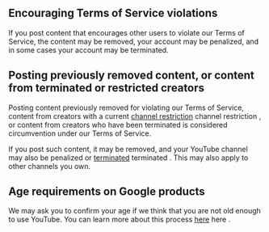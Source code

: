 ## Encouraging Terms of Service violations

If you post content that encourages other users to violate our Terms of Service, the content may be removed, your account may be penalized, and in some cases your account may be terminated.

## Posting previously removed content, or content from terminated or restricted creators

Posting content previously removed for violating our Terms of Service, content from creators with a current [channel restriction](/youtube/answer/2802032) channel restriction , or content from creators who have been terminated is considered circumvention under our Terms of Service.

If you post such content, it may be removed, and your YouTube channel may also be penalized or [terminated](/youtube/answer/2802168) terminated . This may also apply to other channels you own.

## Age requirements on Google products

We may ask you to confirm your age if we think that you are not old enough to use YouTube. You can learn more about this process [here](https://support.google.com/accounts/answer/1333913) here .